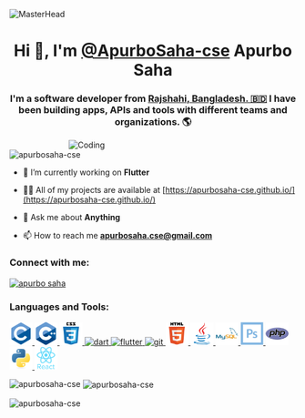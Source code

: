 ![MasterHead](https://github.com/wyattowalsh/wyattowalsh/raw/main/assets/cover.gif)
<h1 align="center">Hi 👋, I'm <a href="https://github.com/ApurboSaha-cse">@ApurboSaha-cse</a> Apurbo Saha</h1>
<h3 align="center">I'm a software developer from <a href="https://goo.gl/maps/U1H6bHT7XYhkK6tk7">Rajshahi, Bangladesh. 🇧🇩</a> I have been building apps, APIs and tools with different teams and organizations. 🌎</h3>
<img align="right" alt="Coding" width="400" src="https://res.cloudinary.com/upwork-cloud/image/upload/c_scale,w_1000/v1686433422/catalog/1667644019651674112/rj9mqd5nht0knid5jngx.jpg">

<p align="left"> <img src="https://komarev.com/ghpvc/?username=apurbosaha-cse&label=Profile%20views&color=0e75b6&style=flat" alt="apurbosaha-cse" /> </p>

- 🔭 I’m currently working on **Flutter**

- 👨‍💻 All of my projects are available at [https://apurbosaha-cse.github.io/](https://apurbosaha-cse.github.io/)

- 💬 Ask me about **Anything**

- 📫 How to reach me **apurbosaha.cse@gmail.com**

<h3 align="left">Connect with me:</h3>
<p align="left">
<a href="https://www.facebook.com/HeartlessBoyApurbo/" target="blank"><img align="center" src="https://raw.githubusercontent.com/rahuldkjain/github-profile-readme-generator/master/src/images/icons/Social/facebook.svg" alt="apurbo saha" height="30" width="40" /></a>
</p>

<h3 align="left">Languages and Tools:</h3>
<p align="left"> <a href="https://www.cprogramming.com/" target="_blank" rel="noreferrer"> <img src="https://raw.githubusercontent.com/devicons/devicon/master/icons/c/c-original.svg" alt="c" width="40" height="40"/> </a> <a href="https://www.w3schools.com/cpp/" target="_blank" rel="noreferrer"> <img src="https://raw.githubusercontent.com/devicons/devicon/master/icons/cplusplus/cplusplus-original.svg" alt="cplusplus" width="40" height="40"/> </a> <a href="https://www.w3schools.com/css/" target="_blank" rel="noreferrer"> <img src="https://raw.githubusercontent.com/devicons/devicon/master/icons/css3/css3-original-wordmark.svg" alt="css3" width="40" height="40"/> </a> <a href="https://dart.dev" target="_blank" rel="noreferrer"> <img src="https://www.vectorlogo.zone/logos/dartlang/dartlang-icon.svg" alt="dart" width="40" height="40"/> </a> <a href="https://flutter.dev" target="_blank" rel="noreferrer"> <img src="https://www.vectorlogo.zone/logos/flutterio/flutterio-icon.svg" alt="flutter" width="40" height="40"/> </a> <a href="https://git-scm.com/" target="_blank" rel="noreferrer"> <img src="https://www.vectorlogo.zone/logos/git-scm/git-scm-icon.svg" alt="git" width="40" height="40"/> </a> <a href="https://www.w3.org/html/" target="_blank" rel="noreferrer"> <img src="https://raw.githubusercontent.com/devicons/devicon/master/icons/html5/html5-original-wordmark.svg" alt="html5" width="40" height="40"/> </a> <a href="https://www.java.com" target="_blank" rel="noreferrer"> <img src="https://raw.githubusercontent.com/devicons/devicon/master/icons/java/java-original.svg" alt="java" width="40" height="40"/> </a> <a href="https://www.mysql.com/" target="_blank" rel="noreferrer"> <img src="https://raw.githubusercontent.com/devicons/devicon/master/icons/mysql/mysql-original-wordmark.svg" alt="mysql" width="40" height="40"/> </a> <a href="https://www.photoshop.com/en" target="_blank" rel="noreferrer"> <img src="https://raw.githubusercontent.com/devicons/devicon/master/icons/photoshop/photoshop-line.svg" alt="photoshop" width="40" height="40"/> </a> <a href="https://www.php.net" target="_blank" rel="noreferrer"> <img src="https://raw.githubusercontent.com/devicons/devicon/master/icons/php/php-original.svg" alt="php" width="40" height="40"/> </a> <a href="https://www.python.org" target="_blank" rel="noreferrer"> <img src="https://raw.githubusercontent.com/devicons/devicon/master/icons/python/python-original.svg" alt="python" width="40" height="40"/> </a> <a href="https://reactjs.org/" target="_blank" rel="noreferrer"> <img src="https://raw.githubusercontent.com/devicons/devicon/master/icons/react/react-original-wordmark.svg" alt="react" width="40" height="40"/> </a> </p>

<p><img align="left" src="https://github-readme-stats.vercel.app/api/top-langs?username=apurbosaha-cse&show_icons=true&locale=en&layout=compact" alt="apurbosaha-cse" /></p>

<p>&nbsp;<img align="center" src="https://github-readme-stats.vercel.app/api?username=apurbosaha-cse&show_icons=true&locale=en" alt="apurbosaha-cse" /></p>

<p><img align="center" src="https://github-readme-streak-stats.herokuapp.com/?user=apurbosaha-cse&" alt="apurbosaha-cse" /></p>
